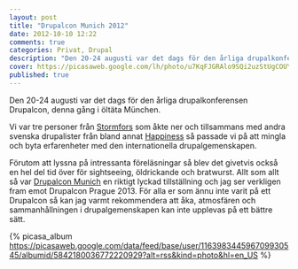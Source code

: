 ```yaml
---
layout: post
title: "Drupalcon Munich 2012"
date: 2012-10-10 12:22
comments: true
categories: Privat, Drupal
description: "Den 20-24 augusti var det dags för den årliga drupalkonferensen Drupalcon, denna gång i öltäta München."
cover: https://picasaweb.google.com/lh/photo/u7KqFJGRAlo9SQi2uzStUgCOUYRXi2tfHemuv5P6KZg?feat=directlink
published: true
---
```

Den 20-24 augusti var det dags för den årliga drupalkonferensen Drupalcon, denna gång i öltäta München.

Vi var tre personer från [Stormfors](http://www.stormfors.se) som åkte ner och tillsammans med andra svenska drupalister från bland annat [Happiness](http://www.happiness.se) så passade vi på att mingla och byta erfarenheter med den internationella drupalgemenskapen.

Förutom att lyssna på intressanta föreläsningar så blev det givetvis också en hel del tid över för sightseeing, öldrickande och bratwurst. Allt som allt så var [Drupalcon Munich](http://munich2012.drupal.org/) en riktigt lyckad tillställning och jag ser verkligen fram emot Drupalcon Prague 2013. För alla er som ännu inte varit på ett Drupalcon så kan jag varmt rekommendera att åka, atmosfären och sammanhållningen i drupalgemenskapen kan inte upplevas på ett bättre sätt.
<!-- more -->
{% picasa_album https://picasaweb.google.com/data/feed/base/user/116398344596709930545/albumid/5842180036772220929?alt=rss&kind=photo&hl=en_US %}
